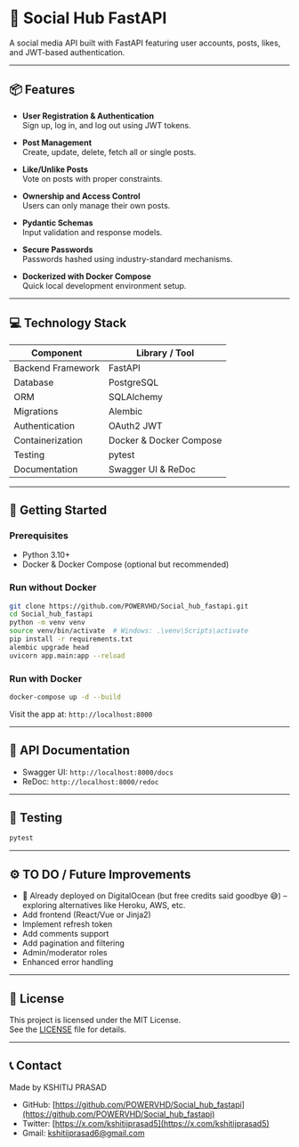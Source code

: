 # 🚀 Social Hub FastAPI

A social media API built with FastAPI featuring user accounts, posts, likes, and JWT-based authentication.

---

## 📦 Features

- **User Registration & Authentication**  
  Sign up, log in, and log out using JWT tokens.

- **Post Management**  
  Create, update, delete, fetch all or single posts.

- **Like/Unlike Posts**  
  Vote on posts with proper constraints.

- **Ownership and Access Control**  
  Users can only manage their own posts.

- **Pydantic Schemas**  
  Input validation and response models.

- **Secure Passwords**  
  Passwords hashed using industry-standard mechanisms.

- **Dockerized with Docker Compose**  
  Quick local development environment setup.

---

## 💻 Technology Stack

| Component            | Library / Tool          |
|---------------------|--------------------------|
| Backend Framework   | FastAPI                  |
| Database            | PostgreSQL               |
| ORM                 | SQLAlchemy               |
| Migrations          | Alembic                  |
| Authentication      | OAuth2 JWT               |
| Containerization    | Docker & Docker Compose  |
| Testing             | pytest                   |
| Documentation       | Swagger UI & ReDoc       |

---

## 🚀 Getting Started

### Prerequisites

- Python 3.10+
- Docker & Docker Compose (optional but recommended)

### Run without Docker

```bash
git clone https://github.com/POWERVHD/Social_hub_fastapi.git
cd Social_hub_fastapi
python -m venv venv
source venv/bin/activate  # Windows: .\venv\Scripts\activate
pip install -r requirements.txt
alembic upgrade head
uvicorn app.main:app --reload
```

### Run with Docker

```bash
docker-compose up -d --build
```

Visit the app at: `http://localhost:8000`

---

## 🧩 API Documentation

- Swagger UI: `http://localhost:8000/docs`  
- ReDoc: `http://localhost:8000/redoc`

---

## 🧪 Testing

```bash
pytest
```

---

## ⚙ TO DO / Future Improvements

- 🚀 Already deployed on DigitalOcean (but free credits said goodbye 😅) – exploring alternatives like Heroku, AWS, etc.
- Add frontend (React/Vue or Jinja2)
- Implement refresh token
- Add comments support
- Add pagination and filtering
- Admin/moderator roles
- Enhanced error handling

---

## 📄 License

This project is licensed under the MIT License.  
See the [LICENSE](LICENSE) file for details.

---

## 📞 Contact

Made by KSHITIJ PRASAD 
- GitHub: [https://github.com/POWERVHD/Social_hub_fastapi](https://github.com/POWERVHD/Social_hub_fastapi)  
- Twitter: [https://x.com/kshitijprasad5](https://x.com/kshitijprasad5)  
- Gmail: kshitijprasad6@gmail.com
